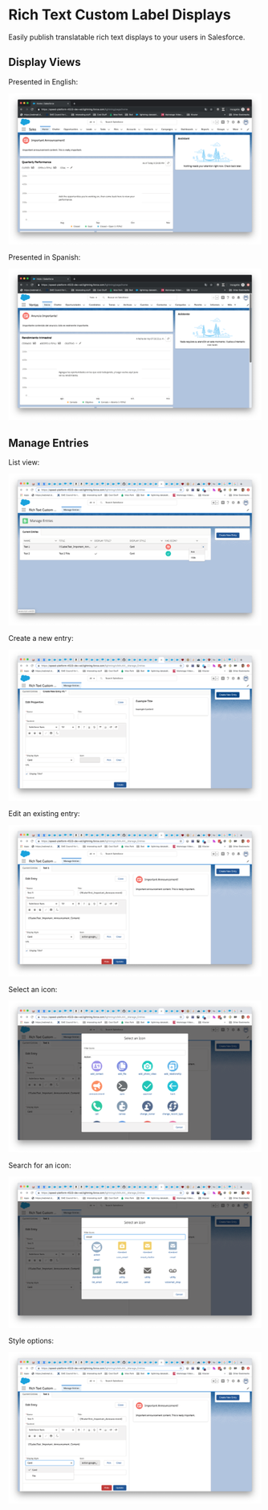 # Rich Text Custom Label Displays

Easily publish translatable rich text displays to your users in Salesforce.

## Display Views

Presented in English:

![English example](images/english-display.png)

Presented in Spanish:

![English example](images/spanish-display.png)

## Manage Entries

List view:

![List entries](images/list-entries.png)

Create a new entry:

![Create a new entry](images/create-entry.png)

Edit an existing entry:

![Edit an existing entry](images/edit-entry.png)

Select an icon:

![Select an icon](images/select-icon.png)

Search for an icon:

![Search for an icon](images/select-icon-filtered.png)

Style options:

![Style options](images/style-options.png)

